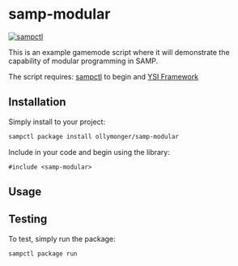 # samp-modular

[![sampctl](https://img.shields.io/badge/sampctl-samp--modular-2f2f2f.svg?style=for-the-badge)](https://github.com/ollymonger/samp-modular)

This is an example gamemode script where it will demonstrate the capability of modular programming in SAMP. 

The script requires: [sampctl](https://github.com/Southclaws/sampctl) to begin and [YSI Framework](https://github.com/pawn-lang/YSI-Includes/tree/5.x)

## Installation

Simply install to your project:

```bash
sampctl package install ollymonger/samp-modular
```

Include in your code and begin using the library:

```pawn
#include <samp-modular>
```

## Usage

<!--
Write your code documentation or examples here. If your library is documented in
the source code, direct users there. If not, list your API and describe it well
in this section. If your library is passive and has no API, simply omit this
section.
-->

## Testing

<!--
Depending on whether your package is tested via in-game "demo tests" or
y_testing unit-tests, you should indicate to readers what to expect below here.
-->

To test, simply run the package:

```bash
sampctl package run
```
